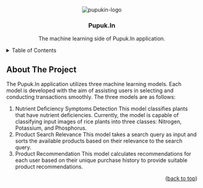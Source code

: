 <!-- PROJECT LOGO -->
<br />
<div align="center">
   <p align="center">
      <img src="https://github.com/Pupuk-In/Machine-Learning/assets/87064650/23e6576c-c46d-4f67-a41d-3c7da3cd82fb" alt="pupukin-logo">
    </p>
  <h3 align="center">Pupuk.In</h3>
  <p align="center">
    The machine learning side of Pupuk.In application.
  </p>
</div>

<!-- TABLE OF CONTENTS -->
<details>
  <summary>Table of Contents</summary>
  <ol>
    <li>
      <a href="#about-the-project">About The Project</a>
      <ul>
        <li><a href="#built-with">Built With</a></li>
      </ul>
    </li>
    <li>
      <a href="#getting-started">Getting Started</a>
      <ul>
        <li><a href="#prerequisites">Prerequisites</a></li>
        <li><a href="#installation">Installation</a></li>
      </ul>
    </li>
    <li><a href="#usage">Usage</a></li>
    <li><a href="#roadmap">Roadmap</a></li>
    <li><a href="#contributing">Contributing</a></li>
    <li><a href="#license">License</a></li>
    <li><a href="#contact">Contact</a></li>
    <li><a href="#acknowledgments">Acknowledgments</a></li>
  </ol>
</details>


<!-- ABOUT THE PROJECT -->
## About The Project
The Pupuk.In application utilizes three machine learning models. Each model is developed with the aim of assisting users in selecting and conducting transactions smoothly. The three models are as follows:

1. Nutrient Deficiency Symptoms Detection
This model classifies plants that have nutrient deficiencies. Currently, the model is capable of classifying input images of rice plants into three classes: Nitrogen, Potassium, and Phosphorus.
2. Product Search Relevance
This model takes a search query as input and sorts the available products based on their relevance to the search query.
3. Product Recommendation
This model calculates recommendations for each user based on their unique purchase history to provide suitable product recommendations.

<p align="right">(<a href="#readme-top">back to top</a>)</p>


